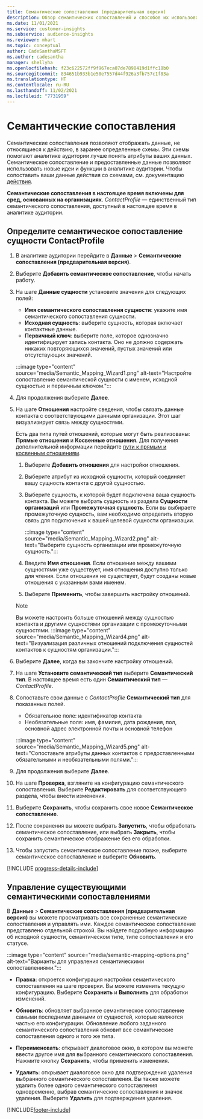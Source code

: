 ```yaml
---
title: Семантические сопоставления (предварительная версия)
description: Обзор семантических сопоставлений и способов их использования.
ms.date: 11/01/2021
ms.service: customer-insights
ms.subservice: audience-insights
ms.reviewer: mhart
ms.topic: conceptual
author: CadeSanthaMSFT
ms.author: cadesantha
manager: shellyha
ms.openlocfilehash: f23c622572ff9f967eca07de7898419d1ffc18b0
ms.sourcegitcommit: 834651b933b1e50e7557d44f926a3fb757c1f83a
ms.translationtype: HT
ms.contentlocale: ru-RU
ms.lasthandoff: 11/02/2021
ms.locfileid: "7731959"
---
```

# <a name="semantic-mappings"></a>Семантические сопоставления

Семантические сопоставления позволяют отображать данные, не относящиеся к действию, в заранее определенные схемы. Эти схемы помогают аналитике аудитории лучше понять атрибуты ваших данных. Семантическое сопоставление и предоставленные данные позволяют использовать новые идеи и функции в аналитике аудитории. Чтобы сопоставить ваши данные действия со схемами, см. документацию [действия](activities.md).

**Семантические сопоставления в настоящее время включены для сред, основанных на организациях**. *ContactProfile* — единственный тип семантического сопоставления, доступный в настоящее время в аналитике аудитории.

## <a name="define-a-contactprofile-semantic-entity-mapping"></a>Определите семантическое сопоставление сущности ContactProfile

1. В аналитике аудитории перейдите в **Данные** > **Семантические сопоставления (предварительная версия)**.

1. Выберите **Добавить семантическое сопоставление**, чтобы начать работу.

1. На шаге **Данные сущности** установите значения для следующих полей:

   - **Имя семантического сопоставления сущности**: укажите имя семантического сопоставления сущности.
   - **Исходная сущность**: выберите сущность, которая включает контактные данные.
   - **Первичный ключ**: выберите поле, которое однозначно идентифицирует запись контакта. Оно не должно содержать никаких повторяющихся значений, пустых значений или отсутствующих значений.

   :::image type="content" source="media/Semantic_Mapping_Wizard1.png" alt-text="Настройте сопоставление семантической сущности с именем, исходной сущностью и первичным ключом.":::

1. Для продолжения выберите **Далее**.

1. На шаге **Отношения** настройте сведения, чтобы связать данные контакта с соответствующими данными организации. Этот шаг визуализирует связь между сущностями.  

   Есть два типа путей отношений, которые могут быть реализованы: **Прямые отношения** и **Косвенные отношения**. Для получения дополнительной информации перейдите [пути к прямым и косвенным отношениям](relationships.md#relationship-paths).

   1. Выберите **Добавить отношения** для настройки отношения.
   1. Выберите атрибут из исходной сущности, который соединяет вашу сущность контакта с другой сущностью.
   1. Выберите сущность, к которой будет подключена ваша сущность контакта. Вы можете выбрать сущность из раздела **Сущности организаций** или **Промежуточная сущность**. Если вы выбираете промежуточную сущность, вам необходимо определить вторую связь для подключения к вашей целевой сущности организации.

      :::image type="content" source="media/Semantic_Mapping_Wizard2.png" alt-text="Выберите сущность организации или промежуточную сущность.":::

   1. Введите **Имя отношения**. Если отношение между вашими сущностями уже существует, имя отношения доступно только для чтения. Если отношения не существует, будут созданы новые отношения с указанным вами именем.
   1. Выберите **Применить**, чтобы завершить настройку отношений.

   > [!NOTE]
   > Вы можете настроить больше отношений между сущностью контакта и другими сущностями организации с промежуточными сущностями.
   >  :::image type="content" source="media/Semantic_Mapping_Wizard4.png" alt-text="Визуализация различных отношений подключения сущностей контактов к сущностям организации.":::

1. Выберите **Далее**, когда вы закончите настройку отношений.

1. На шаге **Установите семантический тип** выберите **Семантический тип**. В настоящее время есть один **Семантический тип** — *ContactProfile*.

1. Сопоставьте свои данные с *ContactProfile* **Семантический тип** для показанных полей.
   - Обязательное поле: идентификатор контакта
   - Необязательные поля: имя, фамилия, дата рождения, пол, основной адрес электронной почты и основной телефон

   :::image type="content" source="media/Semantic_Mapping_Wizard5.png" alt-text="Сопоставьте атрибуты данных контактов с предоставленными обязательными и необязательными полями.":::

1. Для продолжения выберите **Далее**.

1. На шаге **Проверка**, взгляните на конфигурацию семантического сопоставления. Выберите **Редактировать** для соответствующего раздела, чтобы внести изменения.

1. Выберите **Сохранить**, чтобы сохранить свое новое **Семантическое сопоставление**.

1. После сохранения вы можете выбрать **Запустить**, чтобы обработать семантическое сопоставление, или выбрать **Закрыть**, чтобы сохранить семантическое отображение без его обработки.

1. Чтобы запустить семантическое сопоставление позже, выберите семантическое сопоставление и выберите **Обновить**.

[!INCLUDE [progress-details-include](../includes/progress-details-pane.md)]

## <a name="manage-existing-semantic-mappings"></a>Управление существующими семантическими сопоставлениями

В **Данные** > **Семантические сопоставления (предварительная версия)** вы можете просматривать все сохраненные семантические сопоставления и управлять ими. Каждое семантическое сопоставление представлено отдельной строкой. Вы найдете подробную информацию об исходной сущности, семантическом типе, типе сопоставления и его статусе.

:::image type="content" source="media/semantic-mapping-options.png" alt-text="Варианты для управления семантическими сопоставлениями.":::

- **Правка**: откроется конфигурация настройки семантического сопоставления на шаге проверки. Вы можете изменить текущую конфигурацию. Выберите **Сохранить** и **Выполнить** для обработки изменений.

- **Обновить**: обновляет выбранное семантическое сопоставление самыми последними данными от сущностей, которые являются частью его конфигурации. Обновление любого заданного семантического сопоставления обновит все семантические сопоставления одного и того же типа.

- **Переименовать**: открывает диалоговое окно, в котором вы можете ввести другое имя для выбранного семантического сопоставления. Нажмите кнопку **Сохранить**, чтобы применить изменения.

- **Удалить**: открывает диалоговое окно для подтверждения удаления выбранного семантического сопоставления. Вы также можете удалить более одного семантического сопоставления одновременно, выбрав семантические сопоставления и значок удаления. Выберите **Удалить** для подтверждения удаления.


[!INCLUDE[footer-include](../includes/footer-banner.md)]

